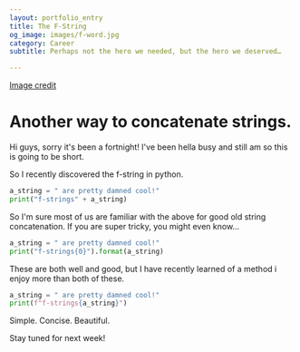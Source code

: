 ```yaml
---
layout: portfolio_entry
title: The F-String
og_image: images/f-word.jpg
category: Career
subtitle: Perhaps not the hero we needed, but the hero we deserved…

---
```


[Image credit](https://jcohenmediation.com/divorcing-know-f-word/)

# Another way to concatenate strings.

Hi guys, sorry it's been a fortnight! I've been hella busy and still am so this is going to be short.



So I recently discovered the f-string in python.



```python
a_string = " are pretty damned cool!"
print("f-strings" + a_string)
```



So I'm sure most of us are familiar with the above for good old string concatenation. If you are super tricky, you might even know…



```python
a_string = " are pretty damned cool!"
print("f-strings{0}").format(a_string)
```



These are both well and good, but I have recently learned of a method i enjoy more than both of these.



```python
a_string = " are pretty damned cool!"
print(f"f-strings{a_string}")
```



Simple. Concise. Beautiful.



Stay tuned for next week!
